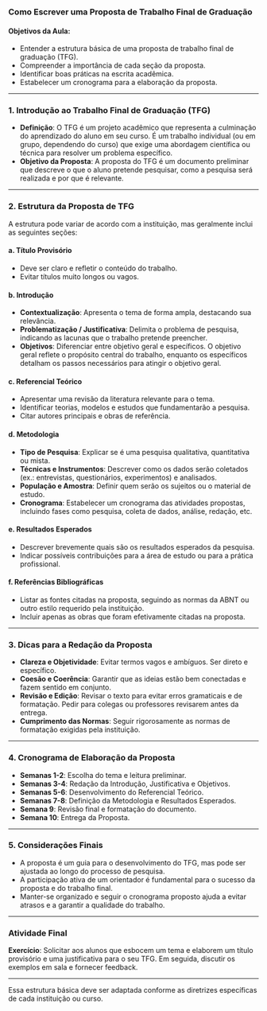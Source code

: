 ### Como Escrever uma Proposta de Trabalho Final de Graduação

#### Objetivos da Aula:
- Entender a estrutura básica de uma proposta de trabalho final de graduação (TFG).
- Compreender a importância de cada seção da proposta.
- Identificar boas práticas na escrita acadêmica.
- Estabelecer um cronograma para a elaboração da proposta.

---

### 1. Introdução ao Trabalho Final de Graduação (TFG)

- **Definição**: O TFG é um projeto acadêmico que representa a culminação do aprendizado do aluno em seu curso. É um trabalho individual (ou em grupo, dependendo do curso) que exige uma abordagem científica ou técnica para resolver um problema específico.
- **Objetivo da Proposta**: A proposta do TFG é um documento preliminar que descreve o que o aluno pretende pesquisar, como a pesquisa será realizada e por que é relevante.

---

### 2. Estrutura da Proposta de TFG

A estrutura pode variar de acordo com a instituição, mas geralmente inclui as seguintes seções:

#### a. **Título Provisório**
- Deve ser claro e refletir o conteúdo do trabalho.
- Evitar títulos muito longos ou vagos.

#### b. **Introdução**
- **Contextualização**: Apresenta o tema de forma ampla, destacando sua relevância.
- **Problematização / Justificativa**: Delimita o problema de pesquisa, indicando as lacunas que o trabalho pretende preencher.
- **Objetivos**: Diferenciar entre objetivo geral e específicos. O objetivo geral reflete o propósito central do trabalho, enquanto os específicos detalham os passos necessários para atingir o objetivo geral.

#### c. **Referencial Teórico**
- Apresentar uma revisão da literatura relevante para o tema.
- Identificar teorias, modelos e estudos que fundamentarão a pesquisa.
- Citar autores principais e obras de referência.

#### d. **Metodologia**
- **Tipo de Pesquisa**: Explicar se é uma pesquisa qualitativa, quantitativa ou mista.
- **Técnicas e Instrumentos**: Descrever como os dados serão coletados (ex.: entrevistas, questionários, experimentos) e analisados.
- **População e Amostra**: Definir quem serão os sujeitos ou o material de estudo.
- **Cronograma**: Estabelecer um cronograma das atividades propostas, incluindo fases como pesquisa, coleta de dados, análise, redação, etc.

#### e. **Resultados Esperados**
- Descrever brevemente quais são os resultados esperados da pesquisa.
- Indicar possíveis contribuições para a área de estudo ou para a prática profissional.

#### f. **Referências Bibliográficas**
- Listar as fontes citadas na proposta, seguindo as normas da ABNT ou outro estilo requerido pela instituição.
- Incluir apenas as obras que foram efetivamente citadas na proposta.

---

### 3. Dicas para a Redação da Proposta

- **Clareza e Objetividade**: Evitar termos vagos e ambíguos. Ser direto e específico.
- **Coesão e Coerência**: Garantir que as ideias estão bem conectadas e fazem sentido em conjunto.
- **Revisão e Edição**: Revisar o texto para evitar erros gramaticais e de formatação. Pedir para colegas ou professores revisarem antes da entrega.
- **Cumprimento das Normas**: Seguir rigorosamente as normas de formatação exigidas pela instituição.

---

### 4. Cronograma de Elaboração da Proposta

- **Semanas 1-2**: Escolha do tema e leitura preliminar.
- **Semanas 3-4**: Redação da Introdução, Justificativa e Objetivos.
- **Semanas 5-6**: Desenvolvimento do Referencial Teórico.
- **Semanas 7-8**: Definição da Metodologia e Resultados Esperados.
- **Semana 9**: Revisão final e formatação do documento.
- **Semana 10**: Entrega da Proposta.

---

### 5. Considerações Finais

- A proposta é um guia para o desenvolvimento do TFG, mas pode ser ajustada ao longo do processo de pesquisa.
- A participação ativa de um orientador é fundamental para o sucesso da proposta e do trabalho final.
- Manter-se organizado e seguir o cronograma proposto ajuda a evitar atrasos e a garantir a qualidade do trabalho.

---

### Atividade Final

**Exercício**: Solicitar aos alunos que esbocem um tema e elaborem um título provisório e uma justificativa para o seu TFG. Em seguida, discutir os exemplos em sala e fornecer feedback.

---

Essa estrutura básica deve ser adaptada conforme as diretrizes específicas de cada instituição ou curso.
